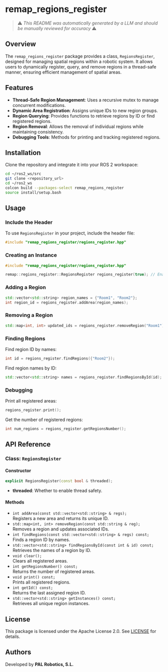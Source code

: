 remap_regions_register
======================

> ⚠️ *This README was automatically generated by a LLM and should be manually reviewed for accuracy* ⚠️

## Overview

The `remap_regions_register` package provides a class, `RegionsRegister`, designed for managing spatial regions within a robotic system. It allows users to dynamically register, query, and remove regions in a thread-safe manner, ensuring efficient management of spatial areas.

## Features
- **Thread-Safe Region Management**: Uses a recursive mutex to manage concurrent modifications.
- **Dynamic Area Registration**: Assigns unique IDs to new region groups.
- **Region Querying**: Provides functions to retrieve regions by ID or find registered regions.
- **Region Removal**: Allows the removal of individual regions while maintaining consistency.
- **Debugging Tools**: Methods for printing and tracking registered regions.

## Installation
Clone the repository and integrate it into your ROS 2 workspace:
```sh
cd ~/ros2_ws/src
git clone <repository_url>
cd ~/ros2_ws
colcon build --packages-select remap_regions_register
source install/setup.bash
```

## Usage
### Include the Header
To use `RegionsRegister` in your project, include the header file:
```cpp
#include "remap_regions_register/regions_register.hpp"
```

### Creating an Instance
```cpp
#include "remap_regions_register/regions_register.hpp"

remap::regions_register::RegionsRegister regions_register(true); // Enable threading
```

### Adding a Region
```cpp
std::vector<std::string> region_names = {"Room1", "Room2"};
int region_id = regions_register.addArea(region_names);
```

### Removing a Region
```cpp
std::map<int, int> updated_ids = regions_register.removeRegion("Room1");
```

### Finding Regions
Find region ID by names:
```cpp
int id = regions_register.findRegions({"Room2"});
```
Find region names by ID:
```cpp
std::vector<std::string> names = regions_register.findRegionsById(id);
```

### Debugging
Print all registered areas:
```cpp
regions_register.print();
```
Get the number of registered regions:
```cpp
int num_regions = regions_register.getRegionsNumber();
```

## API Reference
### Class: `RegionsRegister`
#### Constructor
```cpp
explicit RegionsRegister(const bool & threaded);
```
- **threaded**: Whether to enable thread safety.

#### Methods
- `int addArea(const std::vector<std::string> & regs);`  
  Registers a new area and returns its unique ID.
- `std::map<int, int> removeRegion(const std::string & reg);`  
  Removes a region and updates associated IDs.
- `int findRegions(const std::vector<std::string> & regs) const;`  
  Finds a region ID by names.
- `std::vector<std::string> findRegionsById(const int & id) const;`  
  Retrieves the names of a region by ID.
- `void clear();`  
  Clears all registered areas.
- `int getRegionsNumber() const;`  
  Returns the number of registered areas.
- `void print() const;`  
  Prints all registered regions.
- `int getId() const;`  
  Returns the last assigned region ID.
- `std::vector<std::string> getInstances() const;`  
  Retrieves all unique region instances.

## License
This package is licensed under the Apache License 2.0. See [LICENSE](LICENSE) for details.

## Authors
Developed by **PAL Robotics, S.L.**

